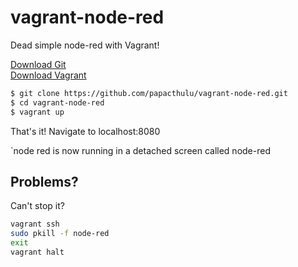 # vagrant-node-red
Dead simple node-red with Vagrant!

[Download Git](https://git-scm.com/downloads)  
[Download Vagrant](https://www.vagrantup.com/)
  
```sh
$ git clone https://github.com/papacthulu/vagrant-node-red.git
$ cd vagrant-node-red
$ vagrant up
```

That's it! Navigate to localhost:8080

`node red is now running in a detached screen called node-red

## Problems?

Can't stop it?
```sh
vagrant ssh
sudo pkill -f node-red
exit
vagrant halt
```
